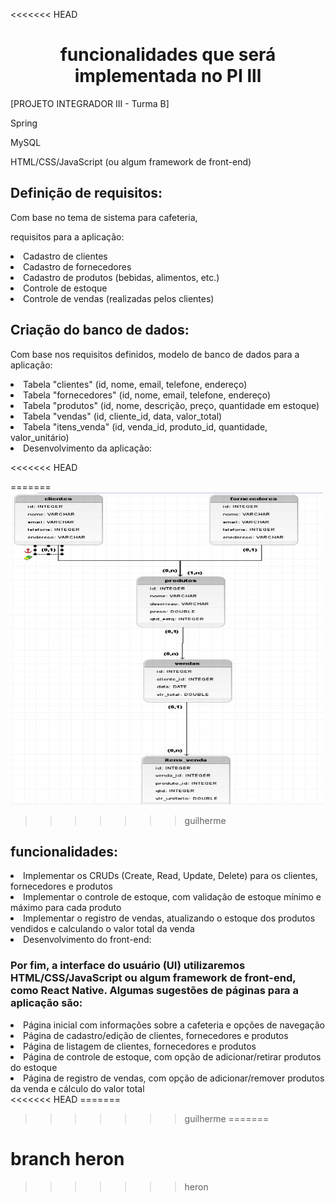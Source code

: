 <<<<<<< HEAD
# <h1 align="center"> funcionalidades que será implementada no PI lll</h1>

[PROJETO INTEGRADOR III - Turma B]


<p>Spring</p>
<p>MySQL</p>
<p>HTML/CSS/JavaScript (ou algum framework de front-end)</p>

<h2>Definição de requisitos:</h2>
Com base no tema de sistema para cafeteria,  
<p>requisitos para a aplicação:</p>

<li>Cadastro de clientes</li>
<li>Cadastro de fornecedores</li>
<li>Cadastro de produtos (bebidas, alimentos, etc.)</li>
<li>Controle de estoque</li>
<li>Controle de vendas (realizadas pelos clientes)</li>

<h2>Criação do banco de dados:</h2>

Com base nos requisitos definidos, modelo de banco de dados para a aplicação:

<li>Tabela "clientes" (id, nome, email, telefone, endereço)</li>
<li>Tabela "fornecedores" (id, nome, email, telefone, endereço)</li>
<li>Tabela "produtos" (id, nome, descrição, preço, quantidade em estoque)</li>
<li>Tabela "vendas" (id, cliente_id, data, valor_total)</li>
<li>Tabela "itens_venda" (id, venda_id, produto_id, quantidade, valor_unitário)</li>
<li>Desenvolvimento da aplicação:</li>

<<<<<<< HEAD

=======
<img src="https://github.com/Guiisf/e-coffe/blob/guilherme/docs/DER.jpg" width="500" height="500">
>>>>>>> guilherme


<h2>funcionalidades:</h2>

<li>Implementar os CRUDs (Create, Read, Update, Delete) para os clientes, fornecedores e produtos</li>
<li>Implementar o controle de estoque, com validação de estoque mínimo e máximo para cada produto</li>
<li>Implementar o registro de vendas, atualizando o estoque dos produtos vendidos e calculando o valor total da venda</li>
<li>Desenvolvimento do front-end:</li>

<h3>Por fim,  a interface do usuário (UI) utilizaremos HTML/CSS/JavaScript ou algum framework de front-end, como React Native. Algumas sugestões de páginas para a aplicação são:</h3>

<li>Página inicial com informações sobre a cafeteria e opções de navegação</li>
<li>Página de cadastro/edição de clientes, fornecedores e produtos</li>
<li>Página de listagem de clientes, fornecedores e produtos</li>
<li>Página de controle de estoque, com opção de adicionar/retirar produtos do estoque</li>
<li>Página de registro de vendas, com opção de adicionar/remover produtos da venda e cálculo do valor total</li>
<<<<<<< HEAD
=======


>>>>>>> guilherme
=======
# branch heron
>>>>>>> heron
